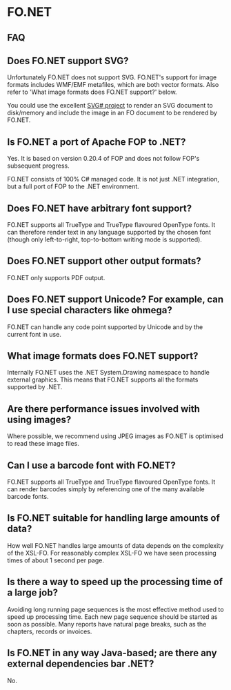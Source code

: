 # FO.NET
## FAQ

## Does FO.NET support SVG?
Unfortunately FO.NET does not support SVG. FO.NET's support for image formats includes WMF/EMF metafiles, which are both vector formats. Also refer to 'What image formats does FO.NET support?' below.

You could use the excellent [SVG# project](http://sourceforge.net/projects/svgdomcsharp) to render an SVG document to disk/memory and include the image in an FO document to be rendered by FO.NET.

## Is FO.NET a port of Apache FOP to .NET?
Yes. It is based on version 0.20.4 of FOP and does not follow FOP's subsequent progress.

FO.NET consists of 100% C# managed code. It is not just .NET integration, but a full port of FOP to the .NET environment.

## Does FO.NET have arbitrary font support?
FO.NET supports all TrueType and TrueType flavoured OpenType fonts. It can therefore render text in any language supported by the chosen font (though only left-to-right, top-to-bottom writing mode is supported).

## Does FO.NET support other output formats?
FO.NET only supports PDF output.

## Does FO.NET support Unicode? For example, can I use special characters like ohmega?
FO.NET can handle any code point supported by Unicode and by the current font in use.

## What image formats does FO.NET support?
Internally FO.NET uses the .NET System.Drawing namespace to handle external graphics. This means that FO.NET supports all the formats supported by .NET.

## Are there performance issues involved with using images?
Where possible, we recommend using JPEG images as FO.NET is optimised to read these image files.

## Can I use a barcode font with FO.NET?
FO.NET supports all TrueType and TrueType flavoured OpenType fonts. It can render barcodes simply by referencing one of the many available barcode fonts.

## Is FO.NET suitable for handling large amounts of data?
How well FO.NET handles large amounts of data depends on the complexity of the XSL-FO. For reasonably complex XSL-FO we have seen processing times of about 1 second per page.

## Is there a way to speed up the processing time of a large job?
Avoiding long running page sequences is the most effective method used to speed up processing time. Each new page sequence should be started as soon as possible. Many reports have natural page breaks, such as the chapters, records or invoices.

## Is FO.NET in any way Java-based; are there any external dependencies bar .NET?
No.